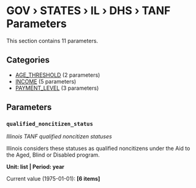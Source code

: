 # GOV › STATES › IL › DHS › TANF Parameters

This section contains 11 parameters.

## Categories

- [AGE_THRESHOLD](age_threshold/index.md) (2 parameters)
- [INCOME](income/index.md) (5 parameters)
- [PAYMENT_LEVEL](payment_level/index.md) (3 parameters)

## Parameters

### `qualified_noncitizen_status`
*Illinois TANF qualified noncitizen statuses*

Illinois considers these statuses as qualified noncitizens under the Aid to the Aged, Blind or Disabled program.

**Unit: list | Period: year**

Current value (1975-01-01): **[6 items]**

